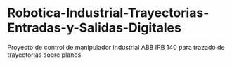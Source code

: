# Robotica-Industrial-Trayectorias-Entradas-y-Salidas-Digitales
Proyecto de control de manipulador industrial ABB IRB 140 para trazado de trayectorias sobre planos.
